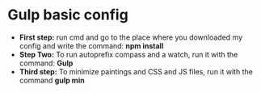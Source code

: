 <h1>Gulp basic config</h1>
<ul>
         <li><b>First step:</b> run cmd and go to the place where you downloaded my config and write the command: <b>npm install</b></li>
         <li><b>Step Two:</b> To run autoprefix compass and a watch, run it with the command: <b>Gulp</b></li>
         <li><b>Third step:</b> To minimize paintings and CSS and JS files, run it with the command <b>gulp min</b></li>
</ul>

